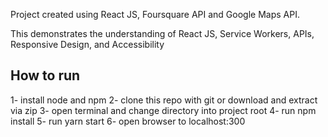 Project created using React JS, Foursquare API and Google Maps API.

This demonstrates the understanding of React JS, Service Workers, APIs, Responsive Design, and Accessibility

## How to run

1- install node and npm
2- clone this repo with git or download and extract via zip
3- open terminal and change directory into project root
4- run npm install
5- run yarn start
6- open browser to localhost:300
